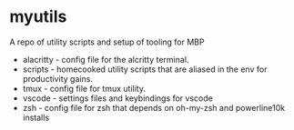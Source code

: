 # myutils

A repo of utility scripts and setup of tooling for MBP

- alacritty - config file for the alcritty terminal.
- scripts - homecooked utility scripts that are aliased in the env for productivity gains.
- tmux - config file for tmux utility.
- vscode - settings files and keybindings for vscode
- zsh - config file for zsh that depends on oh-my-zsh and powerline10k installs
